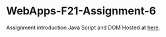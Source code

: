 # WebApps-F21-Assignment-6
Assignment introduction Java Script and DOM
Hosted at [here](https://44-563-webapps-f21.github.io/webapps-f21-assignment-6-GuanMingChee/pass.html).

